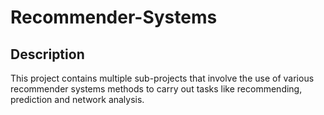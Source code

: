 # Recommender-Systems
## Description
This project contains multiple sub-projects that involve the use of various recommender systems methods to carry out tasks like recommending, prediction and network analysis.
